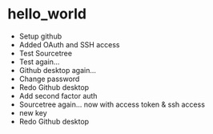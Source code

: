 # hello_world
- Setup github
- Added OAuth and SSH access
- Test Sourcetree
- Test again...
- Github desktop again...
- Change password
- Redo Github desktop
- Add second factor auth
- Sourcetree again... now with access token & ssh access
- new key
- Redo Github desktop
